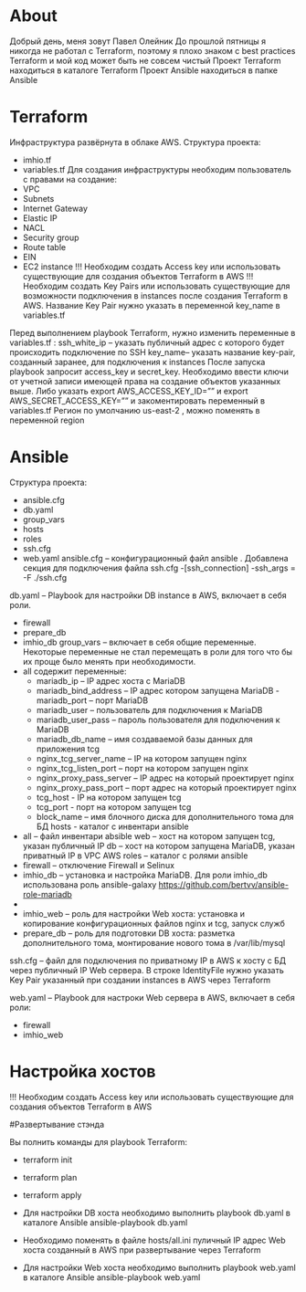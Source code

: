 # About
Добрый день, меня зовут Павел Олейник
До прошлой пятницы я никогда не работал с Terraform, поэтому я плохо знаком с best practices Terraform и мой код может быть не совсем чистый
Проект Terraform находиться в каталоге Terraform
Проект Ansible находиться в папке Ansible

# Terraform
Инфраструктура развёрнута в облаке AWS. 
Структура проекта:
-	imhio.tf
-	variables.tf
Для создания инфраструктуры необходим пользователь с правами на создание:
- VPC
- Subnets
- Internet Gateway
- Elastic IP
- NACL
- Security group
- Route table
- EIN
- EC2 instance
!!! Необходим создать Access key или использовать существующие для создания объектов Terraform в AWS
!!! Необходим создать Key Pairs или использовать существующие для возможности подключения в instances после создания Terraform в AWS. Название Key Pair нужно указать в  переменной key_name в variables.tf

Перед выполнением playbook  Terraform, нужно изменить переменные в variables.tf :
ssh_white_ip – указать публичный адрес с которого будет происходить подключение по SSH
key_name– указать название key-pair, созданный заранее, для подключения к instances 
После запуска playbook запросит access_key и secret_key. Необходимо ввести ключи от учетной записи имеющей права на создание объектов указанных выше. Либо указать export AWS_ACCESS_KEY_ID=”” и export AWS_SECRET_ACCESS_KEY=”” и закоментировать переменный в variables.tf
Регион по умолчанию us-east-2 , можно поменять в переменной region

# Ansible
Структура проекта:
-	ansible.cfg
-	db.yaml
-	group_vars 
-	hosts 
-	roles
-	ssh.cfg
-	web.yaml 
ansible.cfg – конфигурационный файл ansible . Добавлена секция для подключения файла ssh.cfg
-[ssh_connection]
-ssh_args = -F ./ssh.cfg
 
db.yaml – Playbook для настройки DB instance в AWS, включает в себя роли.
- firewall 
- prepare_db
- imhio_db
group_vars – включает в себя общие переменные. Некоторые переменные не стал перемещать в роли для того что бы их проще было менять при необходимости.
- all содержит переменные:
	- mariadb_ip – IP адрес хоста с MariaDB 
	-  mariadb_bind_address – IP адрес котором запущена MariaDB
              - mariadb_port – порт MariaDB
	- mariadb_user – пользователь для подключения к MariaDB
	- mariadb_user_pass – пароль пользователя для подключения к MariaDB
	- mariadb_db_name – имя создаваемой базы данных для приложения tcg 
	- nginx_tcg_server_name – IP на котором запущен nginx
	- nginx_tcg_listen_port – порт на котором запущен  nginx
	- nginx_proxy_pass_server – IP адрес на который проектирует nginx
	- nginx_proxy_pass_port – порт адрес на который проектирует nginx
	- tcg_host - IP на котором запущен tcg
	- tcg_port - порт на котором запущен  tcg
	- block_name – имя блочного диска для дополнительного тома для БД
hosts -  каталог с инвентари ansible
-	all – файл инвентари absible
web – хост на котором запущен tcg, указан публичный IP
db – хост на котором запущена MariaDB, указан приватный IP в VPC AWS
roles – каталог с ролями ansible
-	firewall – отключение Firewall и Selinux
-	imhio_db – установка и настройка MariaDB. Для роли imhio_db использована роль ansible-galaxy https://github.com/bertvv/ansible-role-mariadb
-	
-	imhio_web – роль для настройки  Web хоста: установка и копирование конфигурационных файлов nginx и tcg, запуск служб
-	prepare_db – роль для подготовки DB хоста: разметка дополнительного тома, монтирование нового тома в /var/lib/mysql

 ssh.cfg – файл для подключения по приватному IP в AWS к хосту c БД через публичный IP Web сервера. В строке IdentityFile нужно указать Key Pair указанный при создании instances в AWS через Terraform

web.yaml – Playbook для настроки Web сервера в AWS, включает в себя роли: 
-	firewall
-	imhio_web

# Настройка хостов
!!! Необходим создать Access key или использовать существующие для создания объектов Terraform в AWS

#Развертывание стэнда

Вы полнить команды для playbook Terraform:
- terraform init
- terraform plan
- terraform apply



- Для настройки DB хоста необходимо выполнить playbook db.yaml в каталоге Ansible ansible-playbook db.yaml
- Необходимо поменять в файле hosts/all.ini пуличный IP адрес Web хоста созданный в AWS при развертывание через Terraform 
- Для настройки Web хоста необходимо выполнить playbook web.yaml в каталоге Ansible ansible-playbook web.yaml

